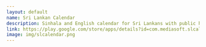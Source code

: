 ```yaml
---
layout: default
name: Sri Lankan Calendar
description: Sinhala and English calendar for Sri Lankans with public holidays
link: https://play.google.com/store/apps/details?id=com.mediasoft.slcalendar
image: img/slcalendar.png
---
```

